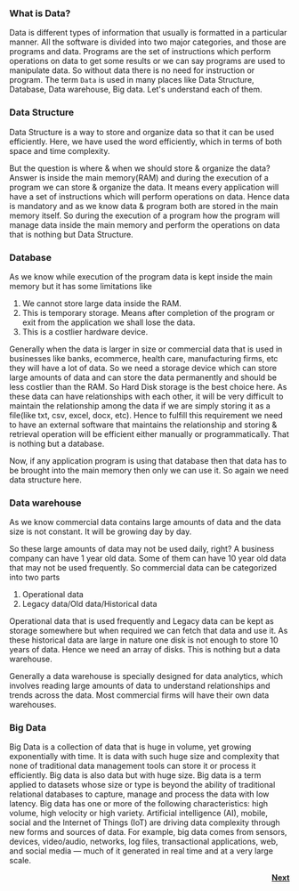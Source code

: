 ### What is Data?

Data is different types of information that usually is formatted in a particular manner. All the software is divided into two major categories, and those are programs and data. Programs are the set of instructions which perform operations on data to get some results or we can say programs are used to manipulate data. So without data there is no need for instruction or program. The term `Data` is used in many places like Data Structure, Database, Data warehouse, Big data. Let's understand each of them.

### Data Structure

Data Structure is a way to store and organize data so that it can be used efficiently. Here, we have used the word efficiently, which in terms of both space and time complexity.

But the question is where & when we should store & organize the data? Answer is inside the main memory(RAM) and during the execution of a program we can store & organize the data. It means every application will have a set of instructions which will perform operations on data. Hence data is mandatory and as we know data & program both are stored in the main memory itself. So during the execution of a program how the program will manage data inside the main memory and perform the operations on data that is nothing but Data Structure.

### Database

As we know while execution of the program data is kept inside the main memory but it has some limitations like

1. We cannot store large data inside the RAM.
2. This is temporary storage. Means after completion of the program or exit from the application we shall lose the data.
3. This is a costlier hardware device.

Generally when the data is larger in size or commercial data that is used in businesses like banks, ecommerce, health care, manufacturing firms, etc they will have a lot of data. So we need a storage device which can store large amounts of data and can store the data permanently and should be less costlier than the RAM. So Hard Disk storage is the best choice here. As these data can have relationships with each other, it will be very difficult to maintain the relationship among the data if we are simply storing it as a file(like txt, csv, excel, docx, etc). Hence to fulfill this requirement we need to have an external software that maintains the relationship and storing & retrieval operation will be efficient either manually or programmatically. That is nothing but a database.

Now, if any application program is using that database then that data has to be brought into the main memory then only we can use it. So again we need data structure here.

### Data warehouse

As we know commercial data contains large amounts of data and the data size is not constant. It will be growing day by day.

So these large amounts of data may not be used daily, right? A business company can have 1 year old data. Some of them can have 10 year old data that may not be used frequently. So commercial data can be categorized into two parts

1. Operational data
2. Legacy data/Old data/Historical data

Operational data that is used frequently and Legacy data can be kept as storage somewhere but when required we can fetch that data and use it. As these historical data are large in nature one disk is not enough to store 10 years of data. Hence we need an array of disks. This is nothing but a data warehouse.

Generally a data warehouse is specially designed for data analytics, which involves reading large amounts of data to understand relationships and trends across the data. Most commercial firms will have their own data warehouses.

### Big Data

Big Data is a collection of data that is huge in volume, yet growing exponentially with time. It is data with such huge size and complexity that none of traditional data management tools can store it or process it efficiently. Big data is also data but with huge size. Big data is a term applied to datasets whose size or type is beyond the ability of traditional relational databases to capture, manage and process the data with low latency. Big data has one or more of the following characteristics: high volume, high velocity or high variety. Artificial intelligence (AI), mobile, social and the Internet of Things (IoT) are driving data complexity through new forms and sources of data. For example, big data comes from sensors, devices, video/audio, networks, log files, transactional applications, web, and social media — much of it generated in real time and at a very large scale.

<div align="right">
   <b><a href="02.%20Memory%20Layout.md">Next</a></b>
</div>
